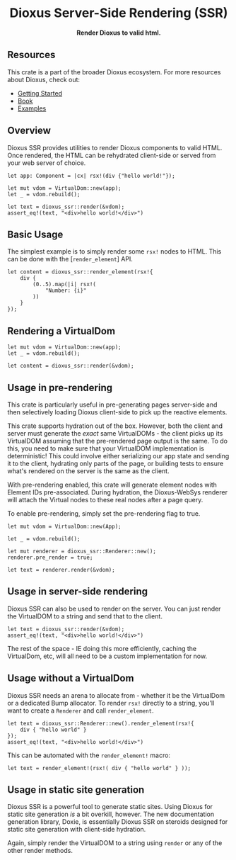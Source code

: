 <div align="center">
  <h1>Dioxus Server-Side Rendering (SSR)</h1>
  <p>
    <strong>Render Dioxus to valid html.</strong>
  </p>
</div>

## Resources

This crate is a part of the broader Dioxus ecosystem. For more resources about Dioxus, check out:

- [Getting Started](https://dioxuslabs.com/learn/0.4/getting_started)
- [Book](https://dioxuslabs.com/learn/0.4/)
- [Examples](https://github.com/DioxusLabs/example-projects)

## Overview

Dioxus SSR provides utilities to render Dioxus components to valid HTML. Once rendered, the HTML can be rehydrated client-side or served from your web server of choice.

```rust, ignore
let app: Component = |cx| rsx!(div {"hello world!"});

let mut vdom = VirtualDom::new(app);
let _ = vdom.rebuild();

let text = dioxus_ssr::render(&vdom);
assert_eq!(text, "<div>hello world!</div>")
```

## Basic Usage

The simplest example is to simply render some `rsx!` nodes to HTML. This can be done with the [`render_element`] API.

```rust, ignore
let content = dioxus_ssr::render_element(rsx!{
    div {
        (0..5).map(|i| rsx!(
            "Number: {i}"
        ))
    }
});
```

## Rendering a VirtualDom

```rust, ignore
let mut vdom = VirtualDom::new(app);
let _ = vdom.rebuild();

let content = dioxus_ssr::render(&vdom);
```

## Usage in pre-rendering

This crate is particularly useful in pre-generating pages server-side and then selectively loading Dioxus client-side to pick up the reactive elements.

This crate supports hydration out of the box. However, both the client and server must generate the _exact_ same VirtualDOMs - the client picks up its VirtualDOM assuming that the pre-rendered page output is the same. To do this, you need to make sure that your VirtualDOM implementation is deterministic! This could involve either serializing our app state and sending it to the client, hydrating only parts of the page, or building tests to ensure what's rendered on the server is the same as the client.

With pre-rendering enabled, this crate will generate element nodes with Element IDs pre-associated. During hydration, the Dioxus-WebSys renderer will attach the Virtual nodes to these real nodes after a page query.

To enable pre-rendering, simply set the pre-rendering flag to true.

```rust, ignore
let mut vdom = VirtualDom::new(App);

let _ = vdom.rebuild();

let mut renderer = dioxus_ssr::Renderer::new();
renderer.pre_render = true;

let text = renderer.render(&vdom);
```

## Usage in server-side rendering

Dioxus SSR can also be used to render on the server. You can just render the VirtualDOM to a string and send that to the client.

```rust, ignore
let text = dioxus_ssr::render(&vdom);
assert_eq!(text, "<div>hello world!</div>")
```

The rest of the space - IE doing this more efficiently, caching the VirtualDom, etc, will all need to be a custom implementation for now.

## Usage without a VirtualDom

Dioxus SSR needs an arena to allocate from - whether it be the VirtualDom or a dedicated Bump allocator. To render `rsx!` directly to a string, you'll want to create a `Renderer` and call `render_element`.

```rust, ignore
let text = dioxus_ssr::Renderer::new().render_element(rsx!{
    div { "hello world" }
});
assert_eq!(text, "<div>hello world!</div>")
```

This can be automated with the `render_element!` macro:

```rust, ignore
let text = render_element!(rsx!( div { "hello world" } ));
```

## Usage in static site generation

Dioxus SSR is a powerful tool to generate static sites. Using Dioxus for static site generation _is_ a bit overkill, however. The new documentation generation library, Doxie, is essentially Dioxus SSR on steroids designed for static site generation with client-side hydration.

Again, simply render the VirtualDOM to a string using `render` or any of the other render methods.
